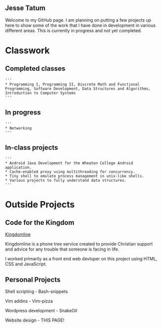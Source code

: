 ## Jesse Tatum 

Welcome to my GitHub page. I am planning on putting a few projects up here to show some of the work that I have done in development in various different areas. This is currently in progress and not yet completed.

# Classwork
## Completed classes
    '''
    * Programming I, Programming II, Discrete Math and Functional Programming, Software Development, Data Structures and Algorithms, Introduction to Computer Systems 
    '''

## In progress
    '''
    * Networking
    '''

## In-class projects
    '''
    * Android Java Development for the Wheaton College Android application.
    * Cache-enabled proxy using multithreading for concurrency.
    * Tiny shell to emulate process management in unix-like shells.
    * Various projects to fully understand data structures.
    '''

# Outside Projects
## Code for the Kingdom
[Kingdomline](/klweb/web/index.html)

Kingdomline is a phone tree service created to provide Christian support and advice for any trouble that someone is facing in life.

I worked primarily as a front end web devloper on this project using HTML, CSS and JavaScript.

## Personal Projects
Shell scripting - Bash-snippets

Vim addins - Vim-pizza

Wordpress development - SnakeOil

Website design - THIS PAGE!
